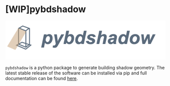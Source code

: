 # [WIP]pybdshadow

![1649074615552.png](image/README/1649074615552.png)

`pybdshadow` is a python package to generate building shadow geometry. The latest stable release of the software can be installed via pip and full documentation can be found [here](https://pybdshadow.readthedocs.io/en/latest/).
